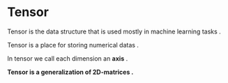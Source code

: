 # Tensor

Tensor is the data structure that is used mostly in machine learning tasks . 

Tensor is a place for storing numerical datas . 

In tensor we call each dimension an **axis** . 

**Tensor is a generalization of 2D-matrices .**